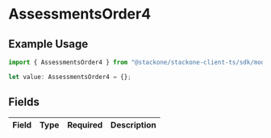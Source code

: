 # AssessmentsOrder4

## Example Usage

```typescript
import { AssessmentsOrder4 } from "@stackone/stackone-client-ts/sdk/models/shared";

let value: AssessmentsOrder4 = {};
```

## Fields

| Field       | Type        | Required    | Description |
| ----------- | ----------- | ----------- | ----------- |